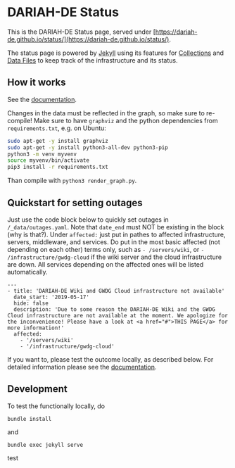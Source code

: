 # DARIAH-DE Status #

This is the DARIAH-DE Status page, served under [https://dariah-de.github.io/status/](https://dariah-de.github.io/status/).

The status page is powered by [Jekyll](https://jekyllrb.com/) using its features for [Collections](https://jekyllrb.com/docs/collections/) and [Data Files](https://jekyllrb.com/docs/datafiles/) to keep track of the infrastructure and its status.


## How it works

See the [documentation](documentation.md).

Changes in the data must be reflected in the graph, so make sure to re-compile!
Make sure to have `graphviz` and the python dependencies from `requirements.txt`, e.g. on Ubuntu:
``` Bash
sudo apt-get -y install graphviz
sudo apt-get -y install python3-all-dev python3-pip
python3 -m venv myvenv
source myvenv/bin/activate
pip3 install -r requirements.txt
```

Than compile with `python3 render_graph.py`.


## Quickstart for setting outages

Just use the code block below to quickly set outages in ```/_data/outages.yaml```. Note that ```date_end``` must NOT be existing in the block (why is that?). Under ```affected:``` just put in pathes to affected infrastructure, servers, middleware, and services. Do put in the most basic affected (not depending on each other) terms only, such as ```- /servers/wiki```, or ```- /infrastructure/gwdg-cloud``` if the wiki server and the cloud infrastructure are down. All services depending on the affected ones will be listed automatically.

```
---
- title: 'DARIAH-DE Wiki and GWDG Cloud infrastructure not available'
  date_start: '2019-05-17'
  hide: false
  description: 'Due to some reason the DARIAH-DE Wiki and the GWDG Cloud infrastructure are not available at the moment. We apologize for the inconvenience! Please have a look at <a href="#">THIS PAGE</a> for more information!'
  affected:
    - '/servers/wiki'
    - '/infrastructure/gwdg-cloud'
```

If you want to, please test the outcome locally, as described below. For detailed information please see the [documentation](documentation.md).


## Development

To test the functionally locally, do

```
bundle install
```

and

```
bundle exec jekyll serve
```
test
